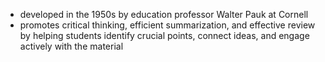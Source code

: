
- developed in the 1950s by education professor Walter Pauk at Cornell
- promotes critical thinking, efficient summarization, and effective review by helping students identify crucial points, connect ideas, and engage actively with the material
